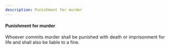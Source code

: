 ```yaml
---
description: Punishment for murder
---
```


#### Punishment for murder
<div style="text-align: justify">

Whoever commits murder shall be punished with death or imprisonment for life and shall also be liable to a fine.

</div>
